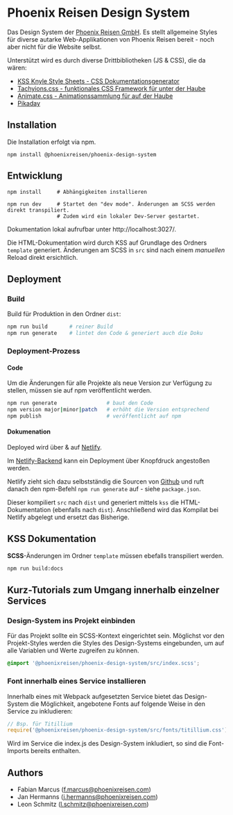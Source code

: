 # Phoenix Reisen Design System

Das Design System der [Phoenix Reisen GmbH](https://www.phoenixreisen.com). Es stellt allgemeine Styles für diverse autarke Web-Applikationen von Phoenix Reisen bereit - noch aber nicht für die Website selbst.

Unterstützt wird es durch diverse Drittbibliotheken (JS & CSS), die da wären:

- [KSS Knyle Style Sheets - CSS Dokumentationsgenerator](https://warpspire.com/kss/)
- [Tachyions.css - funktionales CSS Framework für unter der Haube](https://tachyons.io/)
- [Animate.css - Animationssammlung für auf der Haube](https://daneden.github.io/animate.css/)
- [Pikaday](https://pikaday.com/)

## Installation

Die Installation erfolgt via npm.

```
npm install @phoenixreisen/phoenix-design-system
```

## Entwicklung 

```
npm install     # Abhängigkeiten installieren

npm run dev     # Startet den "dev mode". Änderungen am SCSS werden direkt transpiliert.
                # Zudem wird ein lokaler Dev-Server gestartet.
```

Dokumentation lokal aufrufbar unter http://localhost:3027/.

Die HTML-Dokumentation wird durch KSS auf Grundlage des Ordners ```template``` generiert. Änderungen am SCSS in ```src``` sind nach einem *manuellen* Reload direkt ersichtlich.

## Deployment

### Build

Build für Produktion in den Ordner ```dist```:

```bash
npm run build       # reiner Build
npm run generate    # lintet den Code & generiert auch die Doku
```

### Deployment-Prozess

#### Code

Um die Änderungen für alle Projekte als neue Version zur Verfügung zu stellen, müssen sie auf npm veröffentlicht werden.

```bash
npm run generate                # baut den Code
npm version major|minor|patch   # erhöht die Version entsprechend
npm publish                     # veröffentlicht auf npm
```

#### Dokumenation

Deployed wird über & auf [Netlify](https://www.netlify.com). 

Im [Netlify-Backend](https://www.netlify.com) kann ein Deployment über Knopfdruck angestoßen werden.

Netlify zieht sich dazu selbstständig die Sourcen von [Github](https://github.com/phoenixreisen/design-system) und ruft danach den npm-Befehl `npm run generate` auf - siehe `package.json`.

Dieser kompiliert `src` nach `dist` und generiert mittels `kss` die HTML-Dokumentation (ebenfalls nach `dist`). Anschließend wird das Kompilat bei Netlify abgelegt und ersetzt das Bisherige.

## KSS Dokumentation

**SCSS**-Änderungen im Ordner ```template``` müssen ebefalls transpiliert werden.

```bash
npm run build:docs
```

## Kurz-Tutorials zum Umgang innerhalb einzelner Services

### Design-System ins Projekt einbinden

Für das Projekt sollte ein SCSS-Kontext eingerichtet sein. Möglichst vor den Projekt-Styles werden die Styles des Design-Systems eingebunden, um auf alle Variablen und Werte zugreifen zu können.

```scss
@import '@phoenixreisen/phoenix-design-system/src/index.scss';
```

### Font innerhalb eines Service installieren

Innerhalb eines mit Webpack aufgesetzten Service bietet das Design-System die Möglichkeit, angebotene Fonts auf folgende Weise in den Service zu inkludieren:

```js
// Bsp. für Titillium
require('@phoenixreisen/phoenix-design-system/src/fonts/titillium.css');
```

Wird im Service die index.js des Design-System inkludiert, so sind die Font-Imports bereits enthalten.

## Authors

* Fabian Marcus (<f.marcus@phoenixreisen.com>)
* Jan Hermanns (<j.hermanns@phoenixreisen.com>)
* Leon Schmitz (<l.schmitz@phoenixreisen.com>)